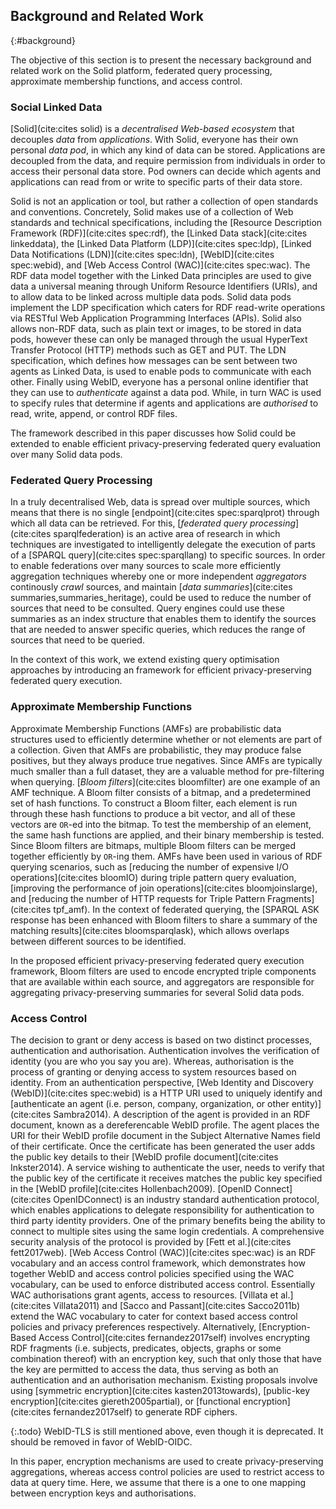 ## Background and Related Work
{:#background}

The objective of this section is to present the necessary background and related work on the Solid platform, federated query processing, approximate membership functions, and access control.

<!-- the W3C Shapes Constraint Language (SHACL). -->

### Social Linked Data

[Solid](cite:cites solid) is a _decentralised Web-based ecosystem_ that decouples _data_ from _applications_.
With Solid, everyone has their own personal _data pod_, in which any kind of data can be stored.
Applications are decoupled from the data, and require permission from individuals in order to access their personal data store.
Pod owners can decide which agents and applications can read from or write to specific parts of their data store.

Solid is not an application or tool, but rather a collection of open standards and conventions.
Concretely, Solid makes use of a collection of Web standards and technical specifications, including the [Resource Description Framework (RDF)](cite:cites spec:rdf), the [Linked Data stack](cite:cites linkeddata), the [Linked Data Platform (LDP)](cite:cites spec:ldp), [Linked Data Notifications (LDN)](cite:cites spec:ldn), [WebID](cite:cites spec:webid), and [Web Access Control (WAC)](cite:cites spec:wac).
The RDF data model together with the Linked Data principles are used to give data a universal meaning through Uniform Resource Identifiers (URIs), and to allow data to be linked across multiple data pods.
Solid data pods implement the LDP specification which caters for RDF read-write operations via RESTful Web Application Programming Interfaces (APIs).
Solid also allows non-RDF data, such as plain text or images, to be stored in data pods,
however these can only be managed through the usual HyperText Transfer Protocol (HTTP) methods such as GET and PUT.
The LDN specification, which defines how messages can be sent between two agents as Linked Data, is used to enable pods to communicate with each other.
Finally using WebID, everyone has a personal online identifier that they can use to _authenticate_ against a data pod. While, in turn WAC is used to specify rules that determine if agents and applications are _authorised_ to read, write, append, or control RDF files.

The framework described in this paper discusses how Solid could be extended to enable efficient privacy-preserving federated query evaluation over many Solid data pods.

### Federated Query Processing

In a truly decentralised Web, data is spread over multiple sources,
which means that there is no single [endpoint](cite:cites spec:sparqlprot) through which all data can be retrieved.
For this, [_federated query processing_](cite:cites sparqlfederation) is an active area of research
in which techniques are investigated to intelligently delegate the execution of parts of a [SPARQL query](cite:cites spec:sparqllang) to specific sources.
In order to enable federations over many sources to scale more efficiently aggregation techniques whereby one or more independent _aggregators_ continously _crawl_ sources,
and maintain [_data summaries_](cite:cites summaries,summaries_heritage), could be used to reduce the number of sources that need to be consulted.
Query engines could use these summaries as an index structure that enables them to identify the sources that are needed to answer specific queries,
which reduces the range of sources that need to be queried.

In the context of this work, we extend existing query optimisation approaches by introducing an framework for efficient privacy-preserving federated query execution.

### Approximate Membership Functions

Approximate Membership Functions (AMFs) are probabilistic data structures used to efficiently determine whether or not elements are part of a collection.
Given that AMFs are probabilistic, they may produce false positives, but they always produce true negatives.
Since AMFs are typically much smaller than a full dataset,
they are a valuable method for pre-filtering when querying.
[_Bloom filters_](cite:cites bloomfilter) are one example of an AMF technique.
A Bloom filter consists of a bitmap, and a predetermined set of hash functions.
To construct a Bloom filter, each element is run through these hash functions to produce a bit vector,
and all of these vectors are `OR`-ed into the bitmap.
To test the membership of an element, the same hash functions are applied, and their binary membership is tested.
Since Bloom filters are bitmaps, multiple Bloom filters can be merged together efficiently by `OR`-ing them.
AMFs have been used in various of RDF querying scenarios,
such as [reducing the number of expensive I/O operations](cite:cites bloomIO) during triple pattern query evaluation,
[improving the performance of join operations](cite:cites bloomjoinslarge),
and [reducing the number of HTTP requests for Triple Pattern Fragments](cite:cites tpf_amf).
In the context of federated querying, the [SPARQL ASK response has been enhanced with Bloom filters to share a summary of the matching results](cite:cites bloomsparqlask), which allows overlaps between different sources to be identified.

In the proposed efficient privacy-preserving federated query execution framework, Bloom filters are used to encode encrypted triple components that are available within each source, and aggregators are responsible for aggregating privacy-preserving summaries for several Solid data pods.

### Access Control

The decision to grant or deny access is based on two distinct processes, authentication and authorisation. Authentication involves the verification of identity (you are
who you say you are). Whereas, authorisation is the process of granting or denying access to system resources based on identity.
From an authentication perspective, [Web Identity and Discovery (WebID)](cite:cites spec:webid) is a HTTP URI used to uniquely identify and [authenticate an agent (i.e. person, company, organization, or other entity)](cite:cites Sambra2014). A description of the agent is provided in an RDF document, known as a dereferencable WebID profile. The agent places the URI for their WebID profile document in the Subject Alternative Names field of their certificate. Once the certificate has been generated the user adds the public key details to their [WebID profile document](cite:cites Inkster2014). A service wishing to authenticate the user, needs to verify that the public key of the certificate it receives matches the public key specified in the [WebID profile](cite:cites Hollenbach2009). [OpenID Connect](cite:cites OpenIDConnect) is an industry standard authentication protocol, which enables applications to delegate responsibility for authentication to third party identity providers. One of the primary benefits being the ability to connect to multiple sites using the same login credentials. A comprehensive security analysis of the protocol is provided by [Fett et al.](cite:cites fett2017web).
[Web Access Control (WAC)](cite:cites spec:wac) is an RDF vocabulary and an access control framework, which demonstrates how together WebID and access control policies specified using the WAC vocabulary, can be used to enforce distributed access control. Essentially WAC authorisations grant agents, access to resources. [Villata et al.](cite:cites Villata2011) and [Sacco and Passant](cite:cites Sacco2011b) extend the WAC vocabulary to cater for context based access control policies and privacy preferences respectively. Alternatively, [Encryption-Based Access Control](cite:cites fernandez2017self) involves encrypting RDF fragments (i.e. subjects, predicates, objects, graphs or some combination thereof) with an encryption key, such that only those that have the key are permitted to access the data, thus serving as both an authentication and an authorisation mechanism. Existing proposals involve using [symmetric encryption](cite:cites kasten2013towards), [public-key encryption](cite:cites giereth2005partial), or [functional encryption](cite:cites fernandez2017self) to generate RDF ciphers.

{:.todo}
WebID-TLS is still mentioned above, even though it is deprecated.
It should be removed in favor of WebID-OIDC.

In this paper, encryption mechanisms are used to create privacy-preserving aggregations, whereas access control policies are used to restrict access to data at query time. Here, we assume that there is a one to one mapping between encryption keys and authorisations.

